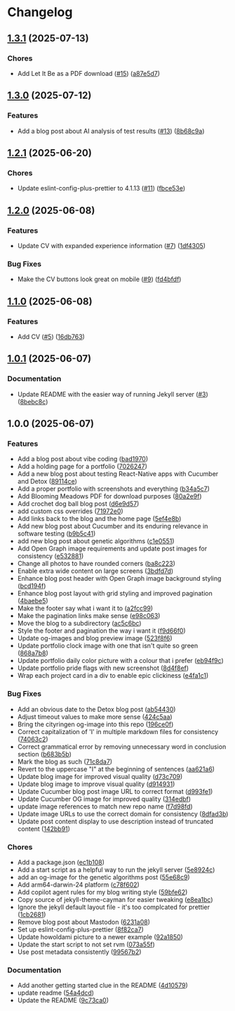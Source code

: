 # Changelog

## [1.3.1](https://github.com/aimeerivers/aimeerivers.github.io/compare/v1.3.0...v1.3.1) (2025-07-13)


### Chores

* Add Let It Be as a PDF download ([#15](https://github.com/aimeerivers/aimeerivers.github.io/issues/15)) ([a87e5d7](https://github.com/aimeerivers/aimeerivers.github.io/commit/a87e5d7d4d70cd487f12aaefd1e20527f1b524f0))

## [1.3.0](https://github.com/aimeerivers/aimeerivers.github.io/compare/v1.2.1...v1.3.0) (2025-07-12)


### Features

* Add a blog post about AI analysis of test results ([#13](https://github.com/aimeerivers/aimeerivers.github.io/issues/13)) ([8b68c9a](https://github.com/aimeerivers/aimeerivers.github.io/commit/8b68c9a6fbdde6ef756bc530285fdab5ad67e62b))

## [1.2.1](https://github.com/aimeerivers/aimeerivers.github.io/compare/v1.2.0...v1.2.1) (2025-06-20)


### Chores

* Update eslint-config-plus-prettier to 4.1.13 ([#11](https://github.com/aimeerivers/aimeerivers.github.io/issues/11)) ([fbce53e](https://github.com/aimeerivers/aimeerivers.github.io/commit/fbce53eb66505b20b2e3f790497ccfae4842c06a))

## [1.2.0](https://github.com/aimeerivers/aimeerivers.github.io/compare/v1.1.0...v1.2.0) (2025-06-08)


### Features

* Update CV with expanded experience information ([#7](https://github.com/aimeerivers/aimeerivers.github.io/issues/7)) ([1df4305](https://github.com/aimeerivers/aimeerivers.github.io/commit/1df4305b597d761f197becd177400e7f38f734c3))


### Bug Fixes

* Make the CV buttons look great on mobile ([#9](https://github.com/aimeerivers/aimeerivers.github.io/issues/9)) ([fd4bfdf](https://github.com/aimeerivers/aimeerivers.github.io/commit/fd4bfdf974e82f964ccbbe79b93e129e105681f7))

## [1.1.0](https://github.com/aimeerivers/aimeerivers.github.io/compare/v1.0.1...v1.1.0) (2025-06-08)


### Features

* Add CV ([#5](https://github.com/aimeerivers/aimeerivers.github.io/issues/5)) ([16db763](https://github.com/aimeerivers/aimeerivers.github.io/commit/16db7637a311f2378c821e1d46b6cb60532393b5))

## [1.0.1](https://github.com/aimeerivers/aimeerivers.github.io/compare/v1.0.0...v1.0.1) (2025-06-07)


### Documentation

* Update README with the easier way of running Jekyll server ([#3](https://github.com/aimeerivers/aimeerivers.github.io/issues/3)) ([8bebc8c](https://github.com/aimeerivers/aimeerivers.github.io/commit/8bebc8c25e6d051bb01fc0fbe2e9a00dda6bc5a2))

## 1.0.0 (2025-06-07)


### Features

* Add a blog post about vibe coding ([bad1970](https://github.com/aimeerivers/aimeerivers.github.io/commit/bad1970f596812609f776fc2414f90046d1fe9c7))
* Add a holding page for a portfolio ([7026247](https://github.com/aimeerivers/aimeerivers.github.io/commit/70262477c3e05b78b25bf8a25aab1041282e9f28))
* Add a new blog post about testing React-Native apps with Cucumber and Detox ([89114ce](https://github.com/aimeerivers/aimeerivers.github.io/commit/89114ce8a6161ba7c87549b115e64e66dbc9b895))
* Add a proper portfolio with screenshots and everything ([b34a5c7](https://github.com/aimeerivers/aimeerivers.github.io/commit/b34a5c78aa6330d7360e5dbb0da5af5798202867))
* Add Blooming Meadows PDF for download purposes ([80a2e9f](https://github.com/aimeerivers/aimeerivers.github.io/commit/80a2e9feb95d61180c3f3549f9b3454b6fe90bd3))
* Add crochet dog ball blog post ([d6e9d57](https://github.com/aimeerivers/aimeerivers.github.io/commit/d6e9d577f62e9896fc66f392cd5bc89b3470e05c))
* add custom css overrides ([71972e0](https://github.com/aimeerivers/aimeerivers.github.io/commit/71972e0e0f99df737ca585dab446b16586c3ef16))
* Add links back to the blog and the home page ([5ef4e8b](https://github.com/aimeerivers/aimeerivers.github.io/commit/5ef4e8b756528415bf810dadee835721edd6b37d))
* Add new blog post about Cucumber and its enduring relevance in software testing ([b9b5c41](https://github.com/aimeerivers/aimeerivers.github.io/commit/b9b5c4134ca1e190ece31fa03a2b2d0d6c2d72c9))
* add new blog post about genetic algorithms ([c1e0551](https://github.com/aimeerivers/aimeerivers.github.io/commit/c1e0551075bd5f178a3a6c8c1267d223be771ce8))
* Add Open Graph image requirements and update post images for consistency ([e532881](https://github.com/aimeerivers/aimeerivers.github.io/commit/e532881ac02fdf4bf285a6b6fc1c3706e97f7258))
* Change all photos to have rounded corners ([ba8c223](https://github.com/aimeerivers/aimeerivers.github.io/commit/ba8c223812cf167d711d0a019aad5ccc55d00c89))
* Enable extra wide content on large screens ([3bdfd7d](https://github.com/aimeerivers/aimeerivers.github.io/commit/3bdfd7dd2c0ee79fb5591228f194863ed6a8cc51))
* Enhance blog post header with Open Graph image background styling ([bcd194f](https://github.com/aimeerivers/aimeerivers.github.io/commit/bcd194fbf822b3ef908ab6b3f9aa0d56349be3a0))
* Enhance blog post layout with grid styling and improved pagination ([4baebe5](https://github.com/aimeerivers/aimeerivers.github.io/commit/4baebe5ba9bf467b335f97ae6c7b4ff1f7078207))
* Make the footer say what i want it to ([a2fcc99](https://github.com/aimeerivers/aimeerivers.github.io/commit/a2fcc990b8675b5459013f5c142c29be93a5bbc6))
* Make the pagination links make sense ([e98c063](https://github.com/aimeerivers/aimeerivers.github.io/commit/e98c06324b0bff80c3c8740422bd8a4ecb3ec85b))
* Move the blog to a subdirectory ([ac5c6bc](https://github.com/aimeerivers/aimeerivers.github.io/commit/ac5c6bce84865afc5c1c424d8d07f376cb62cfd1))
* Style the footer and pagination the way i want it ([f9d66f0](https://github.com/aimeerivers/aimeerivers.github.io/commit/f9d66f05b8854380dabdbd35122eba8f17453a08))
* Update og-images and blog preview image ([523f8f6](https://github.com/aimeerivers/aimeerivers.github.io/commit/523f8f667f187104d502d9b1c7f7a064a45ee0d8))
* Update portfolio clock image with one that isn't quite so green ([868a7b8](https://github.com/aimeerivers/aimeerivers.github.io/commit/868a7b80ea8fb272466399dbf042cd9d91983f3e))
* Update portfolio daily color picture with a colour that i prefer ([eb94f9c](https://github.com/aimeerivers/aimeerivers.github.io/commit/eb94f9c4ec3454e36be81f0f0b647174eee03c36))
* Update portfolio pride flags with new screenshot ([8d4f8ef](https://github.com/aimeerivers/aimeerivers.github.io/commit/8d4f8ef8ec220bf54ee0235b0a598b0a4593026f))
* Wrap each project card in a div to enable epic clickiness ([e4fa1c1](https://github.com/aimeerivers/aimeerivers.github.io/commit/e4fa1c17d0eebf98f7c4639156d4af720e237621))


### Bug Fixes

* Add an obvious date to the Detox blog post ([ab54430](https://github.com/aimeerivers/aimeerivers.github.io/commit/ab5443075ac980d2d13f1307d696b15d7b31b82c))
* Adjust timeout values to make more sense ([424c5aa](https://github.com/aimeerivers/aimeerivers.github.io/commit/424c5aa39a12c60d54ba01732bf32fb51a768660))
* Bring the cityringen og-image into this repo ([196ce0f](https://github.com/aimeerivers/aimeerivers.github.io/commit/196ce0f38850011a89b48e97429870e24c819cc2))
* Correct capitalization of 'I' in multiple markdown files for consistency ([74063c2](https://github.com/aimeerivers/aimeerivers.github.io/commit/74063c28904cbbcb0b06466d6eeeb7bb58910cfd))
* Correct grammatical error by removing unnecessary word in conclusion section ([b683b5b](https://github.com/aimeerivers/aimeerivers.github.io/commit/b683b5b32390cc4c460ec2d9bd2b1b7a561a662d))
* Mark the blog as such ([71c8da7](https://github.com/aimeerivers/aimeerivers.github.io/commit/71c8da7307b553513761c7ecb9e03a1afa67af05))
* Revert to the uppercase "I" at the beginning of sentences ([aa621a6](https://github.com/aimeerivers/aimeerivers.github.io/commit/aa621a6eb9c97e029e85f5ed48251601e17541cc))
* Update blog image for improved visual quality ([d73c709](https://github.com/aimeerivers/aimeerivers.github.io/commit/d73c709274c776c5491a3d945b51ee69180fa93f))
* Update blog image to improve visual quality ([d914931](https://github.com/aimeerivers/aimeerivers.github.io/commit/d914931908b325cbfed9139fbbcd0351464fa485))
* Update Cucumber blog post image URL to correct format ([d993fe1](https://github.com/aimeerivers/aimeerivers.github.io/commit/d993fe1c5ba86b8a4bcd5dc750ac81261167c3c1))
* Update Cucumber OG image for improved quality ([314edbf](https://github.com/aimeerivers/aimeerivers.github.io/commit/314edbffa0d4c831c833f02afb478cc1da8c7353))
* update image references to match new repo name ([f7d98fd](https://github.com/aimeerivers/aimeerivers.github.io/commit/f7d98fd2eaa36471089d08247d8547ad06c7dae8))
* Update image URLs to use the correct domain for consistency ([8dfad3b](https://github.com/aimeerivers/aimeerivers.github.io/commit/8dfad3bfffdef7298d0d198ead9c69b7c3ee793f))
* Update post content display to use description instead of truncated content ([142bb91](https://github.com/aimeerivers/aimeerivers.github.io/commit/142bb919adf87753b03498ca958896e1e0dc6937))


### Chores

* Add a package.json ([ec1b108](https://github.com/aimeerivers/aimeerivers.github.io/commit/ec1b10863f11ab6a8f73e5a59d072e35f115116b))
* Add a start script as a helpful way to run the jekyll server ([5e8924c](https://github.com/aimeerivers/aimeerivers.github.io/commit/5e8924c1d5d6149cb35a288d44af1575f74abf79))
* add an og-image for the genetic algorithms post ([55e68c9](https://github.com/aimeerivers/aimeerivers.github.io/commit/55e68c9a4dceb3f47ce52f67215b4ef3767f6158))
* Add arm64-darwin-24 platform ([c78f602](https://github.com/aimeerivers/aimeerivers.github.io/commit/c78f602e3ffc5adf7f7f5aba05a48d21394ee496))
* Add copilot agent rules for my blog writing style ([59bfe62](https://github.com/aimeerivers/aimeerivers.github.io/commit/59bfe62d825b2ce4992c127120eae446ab30d6c6))
* Copy source of jekyll-theme-cayman for easier tweaking ([e8ea1bc](https://github.com/aimeerivers/aimeerivers.github.io/commit/e8ea1bc6d59e7afbe0efa30aa4a1c6afd5bb9a27))
* Ignore the jekyll default layout file - it's too complcated for prettier ([1cb2681](https://github.com/aimeerivers/aimeerivers.github.io/commit/1cb2681699290fdbb73a137af155d5d44745a172))
* Remove blog post about Mastodon ([6231a08](https://github.com/aimeerivers/aimeerivers.github.io/commit/6231a08f2ac40053d29d9d47ae77b4e048986598))
* Set up eslint-config-plus-prettier ([8f82ca7](https://github.com/aimeerivers/aimeerivers.github.io/commit/8f82ca70709d02a5de3c0d1bb9462134ce256d13))
* Update howoldami picture to a newer example ([92a1850](https://github.com/aimeerivers/aimeerivers.github.io/commit/92a18503c39e6f76d8ec1195f093c87d6b9735ed))
* Update the start script to not set rvm ([073a55f](https://github.com/aimeerivers/aimeerivers.github.io/commit/073a55ff245f72d0bcdf6e160d21e49c390c3fcf))
* Use post metadata consistently ([99567b2](https://github.com/aimeerivers/aimeerivers.github.io/commit/99567b2a43527345de16c6fda3abe23ad7931275))


### Documentation

* Add another getting started clue in the README ([4d10579](https://github.com/aimeerivers/aimeerivers.github.io/commit/4d105790f1baf8e2b8b952da89e76c7af98debf1))
* update readme ([54a4dcd](https://github.com/aimeerivers/aimeerivers.github.io/commit/54a4dcd4cf8451f21f0748dc69a70e4cd2651708))
* Update the README ([9c73ca0](https://github.com/aimeerivers/aimeerivers.github.io/commit/9c73ca048795c86d00a1c4aed555bf51e99670ee))
